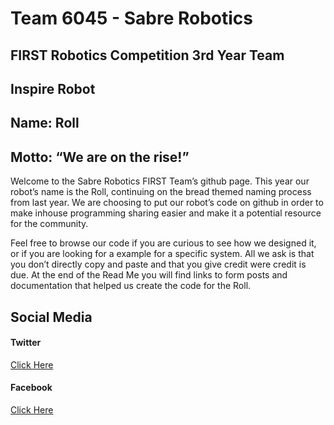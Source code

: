# Team 6045 - Sabre Robotics
## FIRST Robotics Competition 3rd Year Team
## Inspire Robot
## Name: Roll
## Motto: “We are on the rise!”

Welcome to the Sabre Robotics FIRST Team’s github page. This year our robot’s name is the Roll, continuing on the bread themed naming process from last year. We are choosing to put our robot’s code on github in order to make inhouse programming sharing easier and make it a potential resource for the community. 

Feel free to browse our code if you are curious to see how we designed it, or if you are looking for a example for a specific system. All we ask is that you don’t directly copy and paste and that you give credit were credit is due. At the end of the Read Me you will find links to form posts and documentation that helped us create the code for the Roll. 

## Social Media
#### Twitter
[Click Here](https://twitter.com/frc6045)
#### Facebook
[Click Here](https://p.facebook.com/SabreRobotics/)
